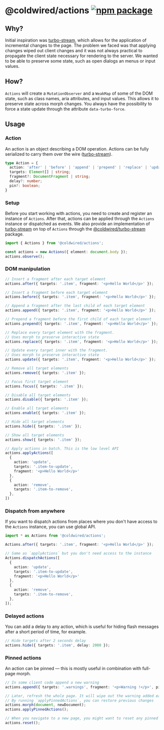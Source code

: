 # @coldwired/actions [![npm package][npm-badge]][npm]

[npm-badge]: https://img.shields.io/npm/v/@coldwired/actions.svg
[npm]: https://www.npmjs.com/package/@coldwired/actions

## Why?
Initial inspiration was [turbo-stream](https://turbo.hotwired.dev/handbook/streams), which allows
for the application of incremental changes to the page. The problem we faced was that applying
changes wiped out client changes and it was not always practical to propagate the client state
necessary for rendering to the server. We wanted to be able to preserve some state, such as open
dialogs an menus or input values.

## How?
`Actions` will create a `MutationObserver` and a `WeakMap` of some of the DOM state, such as class
names, aria attributes, and input values. This allows it to preserve state across morph changes. You
always have the possibility to force a state update through the attribute `data-turbo-force`.

## Usage
### Action
An action is an object describing a DOM operation. Actions can be fully serialized to carry them
over the wire ([turbo-stream](https://turbo.hotwired.dev/handbook/streams)).

```ts
type Action = {
  action: 'after' | 'before' | 'append' | 'prepend' | 'replace' | 'update' | 'remove' | 'focus' | 'enable' | 'disable' | 'hide' | 'show';
  targets: Element[] | string;
  fragment?: DocumentFragment | string;
  delay?: number;
  pin?: boolean;
}
```

### Setup
Before you start working with actions, you need to create and register an instance of `Actions`.
After that, actions can be applied through the `Actions` instance or dispatched as events. We also
provide an implementation of [turbo-stream](https://turbo.hotwired.dev/handbook/streams) on top of
`Actions` through the [@coldwired/turbo-stream](https://www.npmjs.com/package/@coldwired/turbo-stream)
package.

```ts
import { Actions } from '@coldwired/actions';

const actions = new Actions({ element: document.body });
actions.observe();
```

### DOM manipulation
```ts
// Insert a fragment after each target element
actions.after({ targets: '.item', fragment: '<p>Hello World</p>' });

// Insert a fragment before each target element
actions.before({ targets: '.item', fragment: '<p>Hello World</p>' });

// Append a fragment after the last child of each target element
actions.append({ targets: '.item', fragment: '<p>Hello World</p>' });

// Prepend a fragment before the first child of each target element
actions.prepend({ targets: '.item', fragment: '<p>Hello World</p>' });

// Replace every target element with the fragment.
// Uses morph to preserve interactive state
actions.replace({ targets: '.item', fragment: '<p>Hello World</p>' });

// Update every target inner with the fragment.
// Uses morph to preserve interactive state
actions.update({ targets: '.item', fragment: '<p>Hello World</p>' });

// Remove all target elements
actions.remove({ targets: '.item' });

// Focus first target element
actions.focus({ targets: '.item' });

// Disable all target elements
actions.disable({ targets: '.item' });

// Enable all target elements
actions.enable({ targets: '.item' });

// Hide all target elements
actions.hide({ targets: '.item' });

// Show all target elements
actions.show({ targets: '.item' });

// Apply actions in batch. This is the low level API
actions.applyActions([
  {
    action: 'update',
    targets: '.item-to-update',
    fragment: '<p>Hello World</p>'
  },
  {
    action: 'remove',
    targets: '.item-to-remove',
  },
])
```

### Dispatch from anywhere
If you want to dispatch actions from places where you don't have access to the `Actions` instance,
you can use global API.

```ts
import * as Actions from '@coldwired/actions';

Actions.after({ targets: '.item', fragment: '<p>Hello World</p>' });

// Same as `applyActions` but you don't need access to the instance
Actions.dispatchActions([
  {
    action: 'update',
    targets: '.item-to-update',
    fragment: '<p>Hello World</p>'
  },
  {
    action: 'remove',
    targets: '.item-to-remove',
  },
]);
```

### Delayed actions
You can add a delay to any action, which is useful for hiding flash messages after a short period of
time, for example.

```ts
// Hide targets after 2 seconds delay
actions.hide({ targets: '.item', delay: 2000 });
```

### Pinned actions
An action can be pinned — this is mostly useful in combination with full-page morph.

```ts
// In some client code append a new warning
actions.append({ targets: '.warnings', fragment: '<p>Warning !</p>', pin: true });

// Later, refresh the whole page. It will wipe out the warning added earlier.
// By running `applyPinnedActions`, you can restore previous changes
actions.morph(document, newDocument);
actions.applyPinnedActions();

// When you navigate to a new page, you might want to reset any pinned actions
actions.reset();
```
